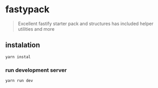 # fastypack
> Excellent fastify starter pack and structures has included helper utilities and more

## instalation
```bash
yarn instal
```

### run development server
```
yarn run dev
```
